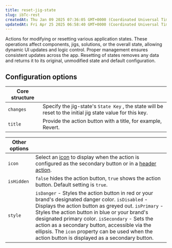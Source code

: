 ```yaml
---
title: reset-jig-state
slug: ibTc-rest
createdAt: Thu Jan 09 2025 07:36:05 GMT+0000 (Coordinated Universal Time)
updatedAt: Fri Apr 25 2025 06:58:40 GMT+0000 (Coordinated Universal Time)
---
```


Actions for modifying or resetting various application states. These operations affect components, jigs, solutions, or the overall state, allowing dynamic UI updates and logic control. Proper management ensures consistent updates across the app. Resetting of states removes any data and returns it to its original, unmodified state and default configuration.

## Configuration options

| **Core structure** |                                                                                                            |
| ------------------ | ---------------------------------------------------------------------------------------------------------- |
| `changes`          | Specify the jig-state's `State Key` , the state will be reset to the initial jig state value for this key. |
| `title`            | Provide the action button with a title, for example, Revert.                                               |

| **Other options** |                                                                                                                                                                                                                                                                                                                                                                                                                                    |
| ----------------- | ---------------------------------------------------------------------------------------------------------------------------------------------------------------------------------------------------------------------------------------------------------------------------------------------------------------------------------------------------------------------------------------------------------------------------------- |
| `icon`            | Select an [icon](https://docs.jigx.com/understanding-the-basics/jigx-icons) to display when the action is configured as the secondary button or in a [header action](./../Components/jig-header.md).                                                                                                                                                                                                                                                        |
| `isHidden`        | `false` hides the action button, `true` shows the action button. Default setting is `true`.                                                                                                                                                                                                                                                                                                                                        |
| `style`           | `isDanger` - Styles the action button in red or your brand's designated danger color.&#xA;`isDisabled` - Displays the action button as greyed out.&#xA;`isPrimary` - Styles the action button in blue or your brand's designated primary color.&#xA;`isSecondary` - Sets the action as a secondary button, accessible via the ellipsis. The `icon` property can be used when the action button is displayed as a secondary button. |

